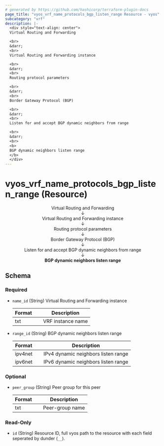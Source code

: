 ```yaml
---
# generated by https://github.com/hashicorp/terraform-plugin-docs
page_title: "vyos_vrf_name_protocols_bgp_listen_range Resource - vyos"
subcategory: "vrf"
description: |-
  <div style="text-align: center">
  Virtual Routing and Forwarding

  <br>
  &darr;
  <br>
  Virtual Routing and Forwarding instance

  <br>
  &darr;
  <br>
  Routing protocol parameters

  <br>
  &darr;
  <br>
  Border Gateway Protocol (BGP)

  <br>
  &darr;
  <br>
  Listen for and accept BGP dynamic neighbors from range

  <br>
  &darr;
  <br>
  <b>
  BGP dynamic neighbors listen range
  </b>
  </div>
---
```


# vyos_vrf_name_protocols_bgp_listen_range (Resource)

<div style="text-align: center">
Virtual Routing and Forwarding

<br>
&darr;
<br>
Virtual Routing and Forwarding instance

<br>
&darr;
<br>
Routing protocol parameters

<br>
&darr;
<br>
Border Gateway Protocol (BGP)

<br>
&darr;
<br>
Listen for and accept BGP dynamic neighbors from range

<br>
&darr;
<br>
<b>
BGP dynamic neighbors listen range
</b>
</div>



<!-- schema generated by tfplugindocs -->
## Schema

### Required

- `name_id` (String) Virtual Routing and Forwarding instance

    |  Format &emsp; | Description  |
    |----------|---------------|
    |  txt  &emsp; |  VRF instance name  |
- `range_id` (String) BGP dynamic neighbors listen range

    |  Format &emsp; | Description  |
    |----------|---------------|
    |  ipv4net  &emsp; |  IPv4 dynamic neighbors listen range  |
    |  ipv6net  &emsp; |  IPv6 dynamic neighbors listen range  |

### Optional

- `peer_group` (String) Peer group for this peer

    |  Format &emsp; | Description  |
    |----------|---------------|
    |  txt  &emsp; |  Peer-group name  |

### Read-Only

- `id` (String) Resource ID, full vyos path to the resource with each field seperated by dunder (`__`).
